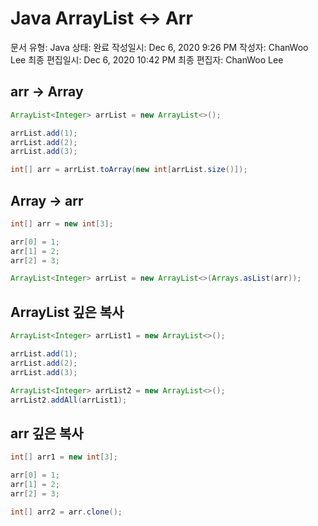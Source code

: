 # Java ArrayList ↔ Arr

문서 유형: Java
상태: 완료
작성일시: Dec 6, 2020 9:26 PM
작성자: ChanWoo Lee
최종 편집일시: Dec 6, 2020 10:42 PM
최종 편집자: ChanWoo Lee

## arr → Array

```java
ArrayList<Integer> arrList = new ArrayList<>();

arrList.add(1);
arrList.add(2);
arrList.add(3);

int[] arr = arrList.toArray(new int[arrList.size()]);
```

## Array → arr

```java
int[] arr = new int[3];

arr[0] = 1;
arr[1] = 2;
arr[2] = 3;

ArrayList<Integer> arrList = new ArrayList<>(Arrays.asList(arr));
```

## ArrayList 깊은 복사

```java
ArrayList<Integer> arrList1 = new ArrayList<>();

arrList.add(1);
arrList.add(2);
arrList.add(3);

ArrayList<Integer> arrList2 = new ArrayList<>();
arrList2.addAll(arrList1);
```

## arr 깊은 복사

```java
int[] arr1 = new int[3];

arr[0] = 1;
arr[1] = 2;
arr[2] = 3;

int[] arr2 = arr.clone();
```